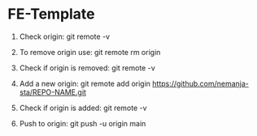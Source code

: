 # FE-Template

1. Check origin:
git remote -v

2. To remove origin use: 
git remote rm origin

3. Check if origin is removed:
git remote -v

4. Add a new origin:
git remote add origin https://github.com/nemanja-sta/REPO-NAME.git

5. Check if origin is added:
git remote -v

6. Push to origin:
git push -u origin main
